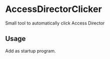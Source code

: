 
# AccessDirectorClicker
Small tool to automatically click Access Director

## Usage
Add as startup program.
